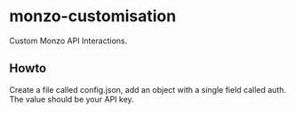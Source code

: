 # monzo-customisation
Custom Monzo API Interactions. 

## Howto
Create a file called config.json, add an object with a single field called auth. The value should be your API key.